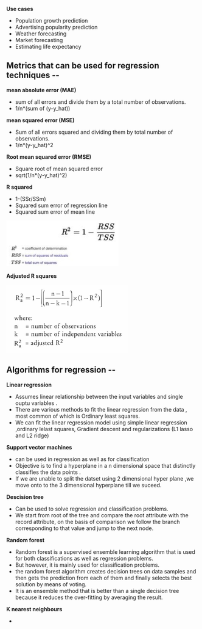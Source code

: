 **Use cases**

- Population growth prediction
- Advertising popularity prediction
- Weather forecasting
- Market forecasting
- Estimating life expectancy

## Metrics that can be used for regression techniques --

**mean absolute error (MAE)**

- sum of all errors and divide them by a total number of observations.
- 1/n\*(sum of (y-y_hat))

**mean squared error (MSE)**

- Sum of all errors squared and dividing them by total number of observations.
- 1/n\*(y-y_hat)^2

**Root mean squared error (RMSE)**

- Square root of mean squared error
- sqrt(1/n\*(y-y_hat)^2)

**R squared**

- 1-(SSr/SSm)
- Squared sum error of regression line
- Squared sum error of mean line

![alt text](https://github.com/nishchalnishant/Deep_learning_methods/blob/main/img/r_squared.jpg?raw=true)

**Adjusted R squares**

![alt text](https://github.com/nishchalnishant/Deep_learning_methods/blob/main/img/regression.png?raw=true)

## Algorithms for regression --

**Linear regression**

- Assumes linear relationship between the input variables and single ouptu variables .
- There are various methods to fit the linear regression from the data , most common of which is Ordinary least squares.
- We can fit the linear regression model using simple linear regression ,ordinary lelast squares, Gradient descent and regularizations (L1 lasso and L2 ridge)

**Support vector machines**

- can be used in regression as well as for classification
- Objective is to find a hyperplane in a n dimensional space that distinctly classifies the data points .
- If we are unable to split the datset using 2 dimensional hyper plane ,we move onto to the 3 dimensional hyperplane till we suceed.

**Descision tree**

- Can be used to solve regression and classification problems.
- We start from root of the tree and compare the root attribute with the record attribute, on the basis of comparison we follow the branch corresponding to that value and jump to the next node.

**Random forest**

- Random forest is a supervised ensemble learning algorithm that is used for both classifications as well as regression problems.
- But however, it is mainly used for classification problems.
- the random forest algorithm creates decision trees on data samples and then gets the prediction from each of them and finally selects the best solution by means of voting.
- It is an ensemble method that is better than a single decision tree because it reduces the over-fitting by averaging the result.

**K nearest neighbours**

-
